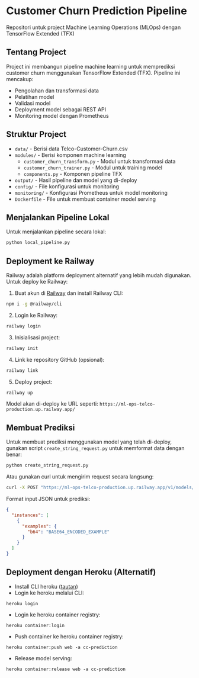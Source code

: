 # Customer Churn Prediction Pipeline
Repositori untuk project Machine Learning Operations (MLOps) dengan TensorFlow Extended (TFX)

## Tentang Project
Project ini membangun pipeline machine learning untuk memprediksi customer churn menggunakan TensorFlow Extended (TFX). Pipeline ini mencakup:
- Pengolahan dan transformasi data
- Pelatihan model
- Validasi model
- Deployment model sebagai REST API
- Monitoring model dengan Prometheus

## Struktur Project
- `data/` - Berisi data Telco-Customer-Churn.csv
- `modules/` - Berisi komponen machine learning
  - `customer_churn_transform.py` - Modul untuk transformasi data
  - `customer_churn_trainer.py` - Modul untuk training model
  - `components.py` - Komponen pipeline TFX
- `output/` - Hasil pipeline dan model yang di-deploy
- `config/` - File konfigurasi untuk monitoring
- `monitoring/` - Konfigurasi Prometheus untuk model monitoring
- `Dockerfile` - File untuk membuat container model serving

## Menjalankan Pipeline Lokal
Untuk menjalankan pipeline secara lokal:

```bash
python local_pipeline.py
```

## Deployment ke Railway

Railway adalah platform deployment alternatif yang lebih mudah digunakan. Untuk deploy ke Railway:

1. Buat akun di [Railway](https://railway.app/) dan install Railway CLI:
```bash
npm i -g @railway/cli
```

2. Login ke Railway:
```bash
railway login
```

3. Inisialisasi project:
```bash
railway init
```

4. Link ke repository GitHub (opsional):
```bash
railway link
```

5. Deploy project:
```bash
railway up
```

Model akan di-deploy ke URL seperti: `https://ml-ops-telco-production.up.railway.app/`

## Membuat Prediksi

Untuk membuat prediksi menggunakan model yang telah di-deploy, gunakan script `create_string_request.py` untuk memformat data dengan benar:

```bash
python create_string_request.py
```

Atau gunakan curl untuk mengirim request secara langsung:

```bash
curl -X POST "https://ml-ops-telco-production.up.railway.app/v1/models/cc-model:predict" -H "Content-Type: application/json" -d "@input.json"
```

Format input JSON untuk prediksi:
```json
{
  "instances": [
    {
      "examples": {
        "b64": "BASE64_ENCODED_EXAMPLE"
      }
    }
  ]
}
```

## Deployment dengan Heroku (Alternatif)

- Install CLI heroku ([tautan](https://devcenter.heroku.com/articles/heroku-cli#install-the-heroku-cli))
- Login ke heroku melalui CLI:
```
heroku login
```

- Login ke heroku container registry:
```
heroku container:login
```

- Push container ke heroku container registry:
```
heroku container:push web -a cc-prediction
```

- Release model serving:
```
heroku container:release web -a cc-prediction
```